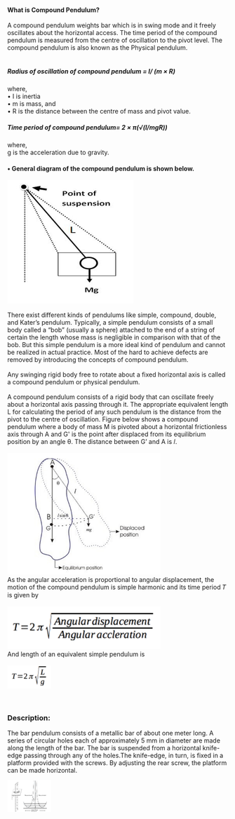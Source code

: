<h4>What is Compound Pendulum?</h4>
A compound pendulum weights bar which is in swing mode and it freely oscillates about the horizontal access. The time period of the compound pendulum is measured from the centre of oscillation to the pivot level. The compound pendulum is also known as the Physical pendulum.<br><br>

<h5>Radius of oscillation of compound pendulum = I/ (m × R) </h5>

where,<br>
•	I is inertia<br>
•	m is mass, and <br>
•	R is the distance between the centre of mass and pivot value.<br>

<h5>Time period of compound pendulum= 2 × π(√(I/mgR)) </h5>

where,<br>
g is the acceleration due to gravity.<br>

<h4>•	General diagram of the compound pendulum is shown below.</h4>

<img src="images/comp_pen_dia.png">

There exist different kinds of pendulums like simple, compound, double, and Kater’s pendulum. Typically, a simple pendulum consists of a small body called a “bob” (usually a sphere) attached to the end of a string of certain the length whose mass is negligible in comparison with that of the bob. But this simple pendulum is a more ideal kind of pendulum and cannot be realized in actual practice. Most of the hard to achieve defects are removed by introducing the concepts of compound pendulum.<br><br>
Any swinging rigid body free to rotate about a fixed horizontal axis is called a compound pendulum or physical pendulum.<br><br>
A compound pendulum consists of a rigid body that can oscillate freely about a horizontal axis passing through it.
The appropriate equivalent length L for calculating the period of any such pendulum is the distance from the pivot to the centre of oscillation.
Figure below shows a compound pendulum where a body of mass M is pivoted about a horizontal frictionless axis through A and G' is the point after displaced from its equilibrium position by an angle θ. The distance between G’ and A is 𝑙.
<br><br>
<img src="images/comp_pen_dia_1.png" width="350" hight="350">
<br>
As the angular acceleration is proportional to angular displacement, the motion of the compound pendulum is simple harmonic and its time period 𝑇 is given by
<br><br>
<img src="images/for_1.png" width="350" hight="350">
<br>
And length of an equivalent simple pendulum is<br><br>
<img src="images/for_2.png" width="100" hight="200">

<br>

<h3>Description:</h3>

The bar pendulum consists of a metallic bar of about one meter long. A series of circular holes each of approximately 5 mm in diameter are made along the length of the bar. The bar is suspended from a horizontal knife-edge passing through any of the holes.The knife-edge, in turn, is fixed in a platform provided with the screws. By adjusting the rear screw, the platform can be made horizontal.

<img src="images/gra_ph.png" width="100" hight="200">
